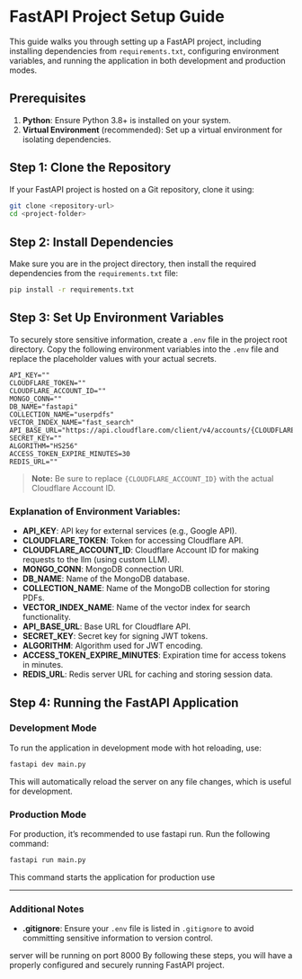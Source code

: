 # FastAPI Project Setup Guide

This guide walks you through setting up a FastAPI project, including installing dependencies from `requirements.txt`, configuring environment variables, and running the application in both development and production modes.

## Prerequisites

1. **Python**: Ensure Python 3.8+ is installed on your system.
2. **Virtual Environment** (recommended): Set up a virtual environment for isolating dependencies.

## Step 1: Clone the Repository

If your FastAPI project is hosted on a Git repository, clone it using:

```bash
git clone <repository-url>
cd <project-folder>
```

## Step 2: Install Dependencies

Make sure you are in the project directory, then install the required dependencies from the `requirements.txt` file:

```bash
pip install -r requirements.txt
```

## Step 3: Set Up Environment Variables

To securely store sensitive information, create a `.env` file in the project root directory. Copy the following environment variables into the `.env` file and replace the placeholder values with your actual secrets.

```plaintext
API_KEY=""
CLOUDFLARE_TOKEN=""
CLOUDFLARE_ACCOUNT_ID=""
MONGO_CONN=""
DB_NAME="fastapi"
COLLECTION_NAME="userpdfs"
VECTOR_INDEX_NAME="fast_search"
API_BASE_URL="https://api.cloudflare.com/client/v4/accounts/{CLOUDFLARE_ACCOUNT_ID}/ai/run/"
SECRET_KEY=""
ALGORITHM="HS256"
ACCESS_TOKEN_EXPIRE_MINUTES=30
REDIS_URL=""
```

> **Note:** Be sure to replace `{CLOUDFLARE_ACCOUNT_ID}` with the actual Cloudflare Account ID.

### Explanation of Environment Variables:

- **API_KEY**: API key for external services (e.g., Google API).
- **CLOUDFLARE_TOKEN**: Token for accessing Cloudflare API.
- **CLOUDFLARE_ACCOUNT_ID**: Cloudflare Account ID for making requests to the llm (using custom LLM).
- **MONGO_CONN**: MongoDB connection URI.
- **DB_NAME**: Name of the MongoDB database.
- **COLLECTION_NAME**: Name of the MongoDB collection for storing PDFs.
- **VECTOR_INDEX_NAME**: Name of the vector index for search functionality.
- **API_BASE_URL**: Base URL for Cloudflare API.
- **SECRET_KEY**: Secret key for signing JWT tokens.
- **ALGORITHM**: Algorithm used for JWT encoding.
- **ACCESS_TOKEN_EXPIRE_MINUTES**: Expiration time for access tokens in minutes.
- **REDIS_URL**: Redis server URL for caching and storing session data.

## Step 4: Running the FastAPI Application

### Development Mode

To run the application in development mode with hot reloading, use:

```bash
fastapi dev main.py
```

This will automatically reload the server on any file changes, which is useful for development.

### Production Mode

For production, it’s recommended to use fastapi run. Run the following command:

```bash
fastapi run main.py
```

This command starts the application for production use

---

### Additional Notes

- **.gitignore**: Ensure your `.env` file is listed in `.gitignore` to avoid committing sensitive information to version control.


server will be running on port 8000
By following these steps, you will have a properly configured and securely running FastAPI project.